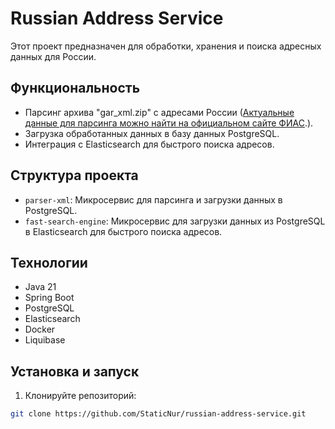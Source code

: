 # Russian Address Service

Этот проект предназначен для обработки, хранения и поиска адресных данных для России.

## Функциональность

- Парсинг архива "gar_xml.zip" с адресами России ([Актуальные данные для парсинга можно найти на официальном сайте ФИАС](https://fias.nalog.ru/Frontend).).
- Загрузка обработанных данных в базу данных PostgreSQL.
- Интеграция с Elasticsearch для быстрого поиска адресов.

## Структура проекта

- `parser-xml`: Микросервис для парсинга и загрузки данных в PostgreSQL.
- `fast-search-engine`: Микросервис для загрузки данных из PostgreSQL в Elasticsearch для быстрого поиска адресов.

## Технологии

- Java 21
- Spring Boot
- PostgreSQL
- Elasticsearch
- Docker
- Liquibase

## Установка и запуск

1. Клонируйте репозиторий:

```bash
git clone https://github.com/StaticNur/russian-address-service.git
